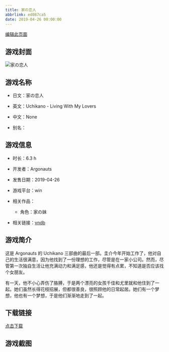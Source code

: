 ```yaml
---
title: 家の恋人
abbrlink: ed087ca5
date: 2019-04-26 00:00:00
---
```

[编辑此页面](https://github.com/ACG-3/ADV3-source/blob/main/source/_posts/%E5%AE%B6%E3%81%AE%E6%81%8B%E4%BA%BA.md)

## 游戏封面

![家の恋人](https://pan.timero.xyz/d/onedrive/img_lib_001/%E5%AE%B6%E3%81%AE%E6%81%8B%E4%BA%BA_cover.avif)


## 游戏名称

- 日文：家の恋人
- 英文：Uchikano - Living With My Lovers
- 中文：None

- 别名：


## 游戏信息

- 时长：6.3 h
- 开发者：Argonauts
- 发售日期：2019-04-26
- 游戏平台：win
- 相关作品：
   - 角色：家の妹

- 相关链接：[vndb](https://vndb.org/v22726)


## 游戏简介

这是 Argonauts 的 Uchikano 三部曲的最后一部。圭介今年开始工作了，他对自己的生活很满意，因为他找到了一份理想的工作，尽管是在一家小公司。然而，尽管第一次独自生活让他充满动力和满足感，他还是觉得有点累，不知道是否应该找个女朋友。

有一天，他不小心弄伤了胳膊，于是两个漂亮的女孩千佳和尤里就和他住到了一起。她们虽然长得花枝招展，但都很善良，很照顾他的日常起居。她们有一个梦想，他也有一个梦想，于是他们渐渐地走到了一起。




## 下载链接

[点击下载](https://pan.timero.xyz/onedrive/adv_lib_001/%E5%AE%B6%E3%81%AE%E6%81%8B%E4%BA%BA)


## 游戏截图


